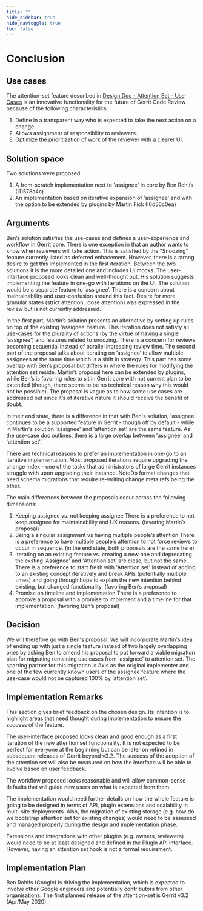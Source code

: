 ```yaml
---
title: ""
hide_sidebar: true
hide_navtoggle: true
toc: false
---
```


# Conclusion

## <a id="use-cases"> Use cases

The attention-set feature described in
[Design Doc - Attention Set - Use Cases](/design-docs/attention-set-use-cases.html)
is an innovative functionality for the future of Gerrit Code Review because of the following
characteristics:

1. Define in a transparent way who is expected to take the next action on a change.
2. Allows assignment of responsibility to reviewers.
3. Optimize the prioritization of work of the reviewer with a clearer UI.

## <a id="use-cases"> Solution space

Two solutions were proposed:

1. A from-scratch implementation next to 'assignee' in core by Ben Rohlfs (I11578a4c)
2. An implementation based on iterative expansion of 'assignee' and with the option to
   be extended by plugins by Martin Fick (I6d56c0ea)

## <a id="use-cases"> Arguments

Ben’s solution satisfies the use-cases and defines a user-experience and workflow in Gerrit
core. There is one exception in that an author wants to know when reviewers will take action.
This is satisfied by the "Snoozing" feature currently listed as deferred
enhacement. However, there is a strong desire to get this implemented in the
first iteration.
Between the two solutions it is the more detailed one and includes UI mocks. The
user-interface proposed looks clean and well-thought out. His solution suggests implementing
the feature in one-go with iterations on the UI. The solution would be a separate feature to
‘assignee’. There is a concern about maintainability and user-confusion around this fact.
Desire for more granular states (strict attention, loose attention) was expressed in the
review but is not currently addressed.

In the first part, Martin’s solution presents an alternative by setting up rules on top of
the existing ‘assignee’ feature. This iteration does not satisfy all use-cases for the
plurality of actions (by the virtue of having a single 'assignee') and features
related to snoozing. There is a concern for reviews becoming sequential instead of parallel
increasing review time.
The second part of the proposal talks about iterating on ‘assignee’ to allow multiple
assignees at the same time which is a shift in strategy. This part has some overlap with
Ben’s proposal but differs in where the rules for modifying the attention set reside.
Martin’s proposal here can be extended by plugins, while Ben’s is favoring rules to sit in
Gerrit core with not current plan to be extended (though, there seems to be no
technical reason why this would not be possible).
The proposal is vague as to how some use cases are addressed but since it’s of iterative
nature it should receive the benefit of doubt.

In their end state, there is a difference in that with Ben's solution, 'assignee' continues
to be a supported feature in Gerrit - though off by default - while in Martin's solution
'assignee' and 'attention set' are the same feature. As the use-case doc outlines, there
is a large overlap between 'assignee' and 'attention set'.

There are technical reasons to prefer an implementation in one-go to an iterative
implementation. Most proposed iterations require upgrading the change index - one of the
tasks that administrators of large Gerrit instances struggle with upon upgrading their
instance. NoteDb format changes that need schema migrations that require re-writing change
meta refs being the other.

The main differences between the proposals occur across the following dimensions:
1. Keeping assignee vs. not keeping assignee
   There is a preference to not keep assignee for maintainability and UX reasons. (favoring
   Martin’s proposal)
2. Being a singular assignment vs having multiple people’s attention
   There is a preference to have multiple people’s attention to not force reviews to occur
   in sequence. (in the end state, both proposals are the same here)
3. Iterating on an existing feature vs. creating a new one and deprecating the exsting
   'Assignee' and 'Attention set' are close, but not the same. There is a preference to
   start fresh with 'Attention set' instead of adding to an existing concept
   iteratively and break APIs (potentially multiple times) and going through
   hops to explain the new intention behind existing, but changed functionality.
   (favoring Ben’s proposal)
4. Promise on timeline and implementation
   There is a preference to approve a proposal with a promise to implement and a timeline
   for that implementation. (favoring Ben’s proposal)

## <a id="use-cases"> Decision

We will therefore go with Ben's proposal. We will incorporate Martin's idea of ending up with
just a single feature instead of two largely overlapping ones by asking Ben to amend his
proposal to put forward a viable migration plan for migrating remaining use cases from
'assignee' to attention set. The sparring partner for this migration is Axis as the original
implementer and one of the few currently known users of the assignee feature where the
use-case would not be captured 100% by ‘attention set’.

## <a id="solution-design"> Implementation Remarks

This section gives brief feedback on the chosen design. Its intention is to highlight areas
that need thought during implementation to ensure the success of the feature.

The user-interface proposed looks clean and good enough as a first iteration of the new
attention set functionality. It is not expected to be perfect for everyone at the beginning
but can be later on refined in subsequent releases of Gerrit beyond v3.2. The success of
the adoption of the attention set will also be measured on how the interface will be able
to evolve based on user feedback.

The workflow proposed looks reasonable and will allow common-sense defaults that will guide
new users on what is expected from them.

The implementation would need further details on how the whole feature is going to be
designed in terms of API, plugin extensions and scalability in multi-site deployments.
Also, the migration of existing storage (e.g. how do we bootstrap attention set for existing
changes) would need to be assessed and managed properly during the design and implementation
phase.

Extensions and integrations with other plugins (e.g. owners, reviewers) would need to be
at least designed and defined in the Plugin API interface. However, having an attention
set hook is not a formal requirement.

## <a id="implementation-plan"> Implementation Plan

Ben Rohlfs (Google) is driving the implementation, which is expected to
involve other Google engineers and potentially contributors from other organisations.
The first planned release of the attention-set is Gerrit v3.2 (Apr/May 2020).
